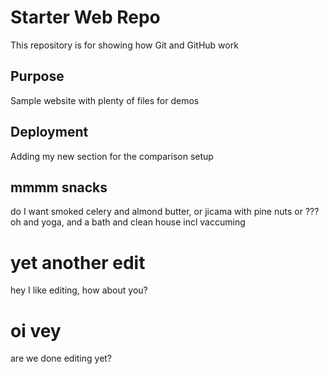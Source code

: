 # Starter Web Repo

This repository is for showing how Git and GitHub work

## Purpose

Sample website with plenty of files for demos

## Deployment

Adding my new section for the comparison setup

## mmmm snacks

do I want smoked celery and almond butter, or jicama with pine nuts or ???
oh and yoga, and a bath and clean house incl vaccuming

# yet another edit

hey I like editing, how about you?

# oi vey

are we done editing yet?